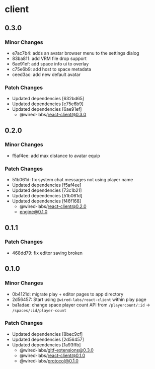 # client

## 0.3.0

### Minor Changes

- e7ac7b4: adds an avatar browser menu to the settings dialog
- 83ba811: add VRM file drop support
- 6ae91ef: add space info ui to overlay
- c75e6b9: add host to space metadata
- ceed3ac: add new default avatar

### Patch Changes

- Updated dependencies [632bd65]
- Updated dependencies [c75e6b9]
- Updated dependencies [6ae91ef]
  - @wired-labs/react-client@0.3.0

## 0.2.0

### Minor Changes

- f5af4ee: add max distance to avatar equip

### Patch Changes

- 51b061d: fix system chat messages not using player name
- Updated dependencies [f5af4ee]
- Updated dependencies [73c1b21]
- Updated dependencies [51b061d]
- Updated dependencies [f46f168]
  - @wired-labs/react-client@0.2.0
  - engine@0.1.0

## 0.1.1

### Patch Changes

- 468dd79: fix editor saving broken

## 0.1.0

### Minor Changes

- 0b4121d: migrate play + editor pages to app directory
- 2d56457: Start using `@wired-labs/react-client` within play page
- ba1adae: change space player count API from `/playercount/:id` -> `/spaces/:id/player-count`

### Patch Changes

- Updated dependencies [8bec9cf]
- Updated dependencies [2d56457]
- Updated dependencies [1a93ffb]
  - @wired-labs/gltf-extensions@0.3.0
  - @wired-labs/react-client@0.1.0
  - @wired-labs/protocol@0.1.0
